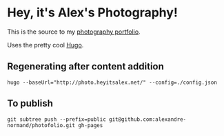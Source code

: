 Hey, it's Alex's Photography!
=============================

This is the source to my [photography portfolio](http://photo.heyitsalex.net).

Uses the pretty cool [Hugo](http://hugo.spf13.com/).

Regenerating after content addition
-----------------------------------

```hugo --baseUrl="http://photo.heyitsalex.net/" --config=./config.json```

To publish
----------
`git subtree push --prefix=public git@github.com:alexandre-normand/photofolio.git gh-pages`
